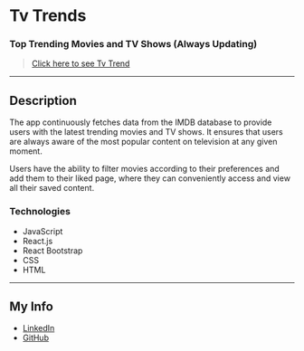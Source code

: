 # Tv Trends

### Top Trending Movies and TV Shows (Always Updating)

> [Click here to see Tv Trend](https://tv-trends.onrender.com/#/)

---

## Description

The app continuously fetches data from the IMDB database to provide users with the latest trending movies and TV shows. It ensures that users are always aware of the most popular content on television at any given moment.

Users have the ability to filter movies according to their preferences and add them to their liked page, where they can conveniently access and view all their saved content.

### Technologies

- JavaScript
- React.js
- React Bootstrap
- CSS
- HTML

---

## My Info

- [LinkedIn](https://www.linkedin.com/in/tom-kondat-3b72201b0/)
- [GitHub](https://github.com/TomKondat)
